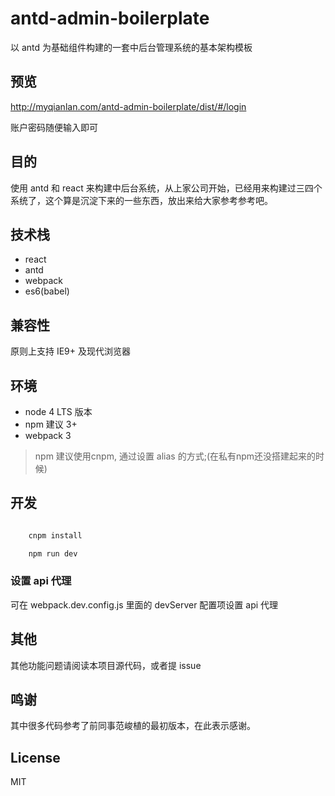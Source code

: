 # antd-admin-boilerplate
以 antd 为基础组件构建的一套中后台管理系统的基本架构模板

## 预览

http://myqianlan.com/antd-admin-boilerplate/dist/#/login

账户密码随便输入即可

## 目的

使用 antd 和 react 来构建中后台系统，从上家公司开始，已经用来构建过三四个系统了，这个算是沉淀下来的一些东西，放出来给大家参考参考吧。

## 技术栈

- react
- antd
- webpack
- es6(babel)

## 兼容性

原则上支持 IE9+ 及现代浏览器

## 环境

- node 4 LTS 版本
- npm 建议 3+
- webpack 3

> npm 建议使用cnpm, 通过设置 alias 的方式;(在私有npm还没搭建起来的时候)

## 开发

```bash

    cnpm install

    npm run dev

```
### 设置 api 代理

可在 webpack.dev.config.js 里面的 devServer 配置项设置 api 代理

## 其他

其他功能问题请阅读本项目源代码，或者提 issue

## 鸣谢

其中很多代码参考了前同事范峻植的最初版本，在此表示感谢。

## License

MIT
